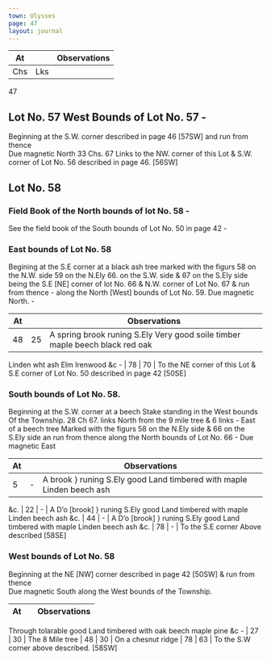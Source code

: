 ```yaml
---
town: Ulysses
page: 47
layout: journal
---
```


| At |    | Observations |
| -- | -- | ------------ |
| Chs | Lks | |

47

## Lot No. 57         West Bounds of Lot No. 57 -

Beginning at the S.W. corner described in page 46 [57SW] and run from thence \
Due magnetic North 33 Chs. 67 Links to the NW. corner of this Lot & S.W. corner of Lot No. 56 described in page 46. [56SW]

## Lot No. 58

### Field Book of the North bounds of lot No. 58 -

See the field book of the South bounds of Lot No. 50 in page 42 -

### East bounds of Lot No. 58

Begining at the S.E corner at a black ash tree marked with the figurs 58 on the N.W. side 59 on the N.Ely 66. on the S.W. side & 67 on the S.Ely side being the S.E [NE] corner of lot No. 66 & N.W. corner of Lot No. 67 & run from thence - along the North [West] bounds of Lot No. 59. Due magnetic North. -

| At |    | Observations |
| -- | -- | ------------ |
| 48 | 25 | A spring brook runing S.Ely Very good soile timber maple beech black red oak
Linden wht ash Elm Irenwood &c -
| 78 | 70 | To the NE corner of this Lot & S.E corner of Lot No. 50 described in page 42
[50SE]

### South bounds of Lot No. 58.

Beginning at the S.W. corner at a beech Stake standing in the West bounds Of the Township. 28 Ch 67. links North from the 9 mile tree & 6 links - East of a beech tree Marked with the figurs 58 on the N.Ely side & 66 on the S.Ely side an run from thence along the North bounds of Lot No. 66 - Due magnetic East

| At |    | Observations |
| -- | -- | ------------ |
| 5 | - | A brook } runing S.Ely good Land timbered with maple Linden beech ash
&c.
| 22 | - | A D’o  [brook] } runing S.Ely good Land timbered with maple Linden beech ash
&c.
| 44 | - | A D’o [brook] } runing S.Ely good Land timbered with maple Linden beech ash
&c.
| 78 | - | To the S.E corner Above described [58SE]

### West bounds of Lot No. 58

Beginning at the NE [NW] corner described in page 42 [50SW] & run from thence \
Due magnetic South along the West bounds of the Township.

| At |    | Observations |
| -- | -- | ------------ |
Through tolarable good Land timbered with oak beech maple pine &c -
| 27 | 30 | The 8 Mile tree
| 48 | 30 | On a chesnut ridge
| 78 | 63 | To the S.W corner above described. [58SW]